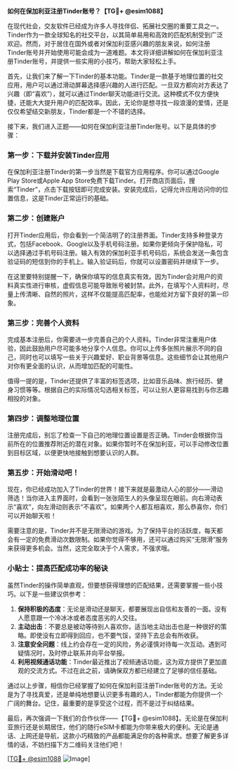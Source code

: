 **如何在保加利亚注册Tinder账号？【TG💪+ @esim1088】**

在现代社会，交友软件已经成为许多人寻找伴侣、拓展社交圈的重要工具之一。Tinder作为一款全球知名的社交平台，以其简单易用和高效的匹配机制受到广泛欢迎。然而，对于居住在国外或者对保加利亚感兴趣的朋友来说，如何注册Tinder账号并开始使用可能会成为一道难题。本文将详细讲解如何在保加利亚注册Tinder账号，并提供一些实用的小技巧，帮助大家轻松上手。

首先，让我们来了解一下Tinder的基本功能。Tinder是一款基于地理位置的社交应用，用户可以通过滑动屏幕选择感兴趣的人进行匹配。一旦双方都向对方表达了兴趣（即“喜欢”），就可以通过Tinder聊天功能进行交流。这种模式不仅方便快捷，还能大大提升用户的匹配效率。因此，无论你是想寻找一段浪漫的爱情，还是仅仅希望结交新朋友，Tinder都是一个不错的选择。

接下来，我们进入正题——如何在保加利亚注册Tinder账号。以下是具体的步骤：

### **第一步：下载并安装Tinder应用**
在保加利亚注册Tinder的第一步当然是下载官方应用程序。你可以通过Google Play Store或Apple App Store免费下载Tinder。打开商店页面后，搜索“Tinder”，点击下载按钮即可完成安装。安装完成后，记得允许应用访问你的位置信息，这是Tinder正常运行的基础。

### **第二步：创建账户**
打开Tinder应用后，你会看到一个简洁明了的注册界面。Tinder支持多种登录方式，包括Facebook、Google以及手机号码注册。如果你更倾向于保护隐私，可以选择通过手机号码注册。输入有效的保加利亚手机号码后，系统会发送一条包含验证码的短信到你的手机上。输入验证码后，你就可以设置密码并继续下一步。

在这里要特别提醒一下，确保你填写的信息真实有效。因为Tinder会对用户的资料真实性进行审核，虚假信息可能导致账号被封禁。此外，在填写个人资料时，尽量上传清晰、自然的照片，这样不仅能提高匹配率，也能给对方留下良好的第一印象。

### **第三步：完善个人资料**
完成基本注册后，你需要进一步完善自己的个人资料。Tinder非常注重用户体验，因此鼓励用户尽可能多地分享个人信息。你可以上传多张照片展示不同的自己，同时也可以填写一些关于兴趣爱好、职业背景等信息。这些细节会让其他用户对你有更全面的认识，从而增加匹配的可能性。

值得一提的是，Tinder还提供了丰富的标签选项，比如音乐品味、旅行经历、健身习惯等等。根据自己的实际情况勾选相关标签，可以让别人更容易找到与你志趣相投的对象。

### **第四步：调整地理位置**
注册完成后，别忘了检查一下自己的地理位置设置是否正确。Tinder会根据你当前所在的位置推荐附近的潜在对象。如果你暂时不在保加利亚，可以手动修改位置到目标区域，以便更快地接触到想要认识的人群。

### **第五步：开始滑动吧！**
现在，你已经成功加入了Tinder的世界！接下来就是最激动人心的部分——滑动筛选！当你进入主界面时，会看到一张张陌生人的头像呈现在眼前。向右滑动表示“喜欢”，向左滑动则表示“不喜欢”。如果两个人都互相喜欢，那么恭喜你，你们可以开始聊天啦！

需要注意的是，Tinder并不是无限滑动的游戏。为了保持平台的活跃度，每天都会有一定的免费滑动次数限制。如果你觉得不够用，还可以通过购买“无限滑”服务来获得更多机会。当然，这完全取决于个人需求，不强求哦。

### **小贴士：提高匹配成功率的秘诀**
虽然Tinder的操作简单直观，但要想获得理想的匹配结果，还需要掌握一些小技巧。以下是一些建议供参考：

1. **保持积极的态度**：无论是滑动还是聊天，都要展现出自信和友善的一面。没有人愿意跟一个冷冰冰或者态度恶劣的人交往。
2. **主动出击**：不要总是被动等待别人喜欢你，适当地主动出击也是一种很好的策略。即使没有立即得到回应，也不要气馁，坚持下去总会有所收获。
3. **注意安全问题**：线上约会存在一定的风险，务必谨慎对待每一次互动。遇到可疑情况时，及时停止联系并向平台举报。
4. **利用视频通话功能**：Tinder最近推出了视频通话功能，这为双方提供了更加直观的交流方式。不过在此之前，请确保双方都已经建立了足够的信任基础。

通过以上步骤，相信你已经掌握了如何在保加利亚注册Tinder账号的方法。无论是为了寻找真爱，还是单纯地想要认识更多有趣的人，Tinder都能为你提供一个广阔的舞台。记住，最重要的是享受这个过程，而不是过于纠结结果。

最后，再次强调一下我们的合作伙伴——【TG💪+ @esim1088】。无论是在保加利亚旅行还是长期居住，他们的随行eSIM卡都能为你带来极大的便利。无论是通话、上网还是导航，这款小巧精致的产品都能满足你的各种需求。想要了解更多详情的话，不妨扫描下方二维码关注他们吧！

[[TG💪+ @esim1088](https://t.me/s/esim1088) ![Image](https://i.postimg.cc/4NQfJmqS/Snipaste-2025-05-13-00-14-12.png)]